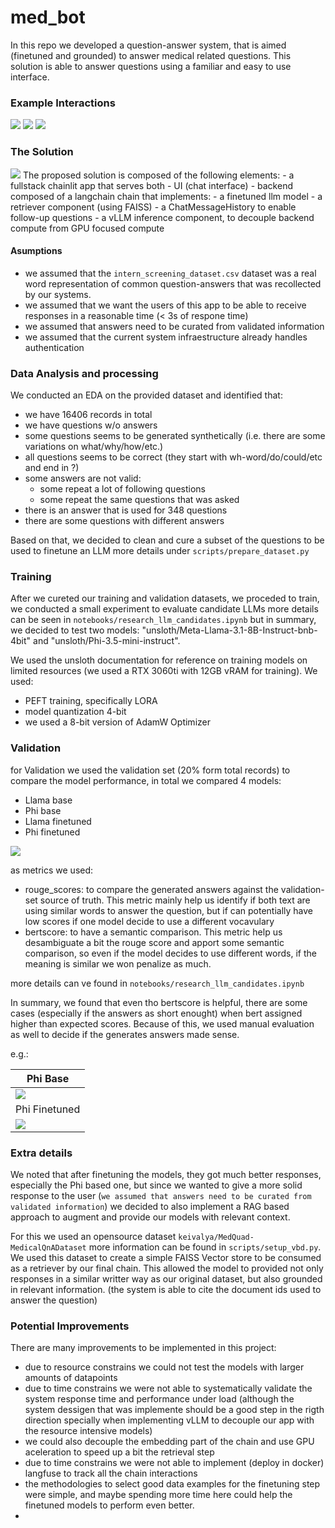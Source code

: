 # med_bot

In this repo we developed a question-answer system, that is aimed (finetuned and grounded) to answer medical related questions. This solution is able to answer questions using a familiar and easy to use interface.

### Example Interactions
<img src="notebooks/imgs/interaction_1.png" /> 
<img src="notebooks/imgs/interaction_2.png" /> 
<img src="notebooks/imgs/interaction_3.png" /> 

### The Solution
<img src="notebooks/imgs/solution_dessign.png" /> 
The proposed solution is composed of the following elements:
- a fullstack chainlit app that serves both 
    - UI (chat interface)
    - backend composed of a langchain chain that implements:
        - a finetuned llm model
        - a retriever component (using FAISS)
        - a ChatMessageHistory to enable follow-up questions
- a vLLM inference component, to decouple backend compute from GPU focused compute

#### Asumptions
- we assumed that the `intern_screening_dataset.csv` dataset was a real word representation of common question-answers that was recollected by our systems.
- we assumed that we want the users of this app to be able to receive responses in a reasonable time (< 3s of respone time)
- we assumed that answers need to be curated from validated information
- we assumed that the current system infraestructure already handles authentication

### Data Analysis and processing
We conducted an EDA on the provided dataset and identified that:
- we have 16406 records in total
- we have questions w/o answers
- some questions seems to be generated synthetically (i.e. there are some variations on what/why/how/etc.)
- all questions seems to be correct (they start with wh-word/do/could/etc and end in ?)
- some answers are not valid: 
    - some repeat a lot of following questions
    - some repeat the same questions that was asked
- there is an answer that is used for 348 questions
- there are some questions with different answers

Based on that, we decided to clean and cure a subset of the questions to be used to finetune an LLM more details under `scripts/prepare_dataset.py`

### Training
After we cureted our training and validation datasets, we proceded to train, we conducted a small experiment to evaluate candidate LLMs more details can be seen in `notebooks/research_llm_candidates.ipynb` but in summary, we decided to test two models: "unsloth/Meta-Llama-3.1-8B-Instruct-bnb-4bit" and "unsloth/Phi-3.5-mini-instruct". 

We used the unsloth documentation for reference on training models on limited resources (we used a RTX 3060ti with 12GB vRAM for training). We used:
- PEFT training, specifically LORA
- model quantization 4-bit
- we used a 8-bit version of AdamW Optimizer

### Validation
for Validation we used the validation set (20% form total records) to compare the model performance, in total we compared 4 models:
- Llama base
- Phi base
- Llama finetuned
- Phi finetuned

<img src="notebooks/imgs/comparison_stats.png" />

as metrics we used:
- rouge_scores: to compare the generated answers against the validation-set source of truth. This metric mainly help us identify if both text are using similar words to answer the question, but if can potentially have low scores if one model decide to use a different vocavulary
- bertscore: to have a semantic comparison. This metric help us desambiguate a bit the rouge score and apport some semantic comparison, so even if the model decides to use different words, if the meaning is similar we won penalize as much.

more details can ve found in `notebooks/research_llm_candidates.ipynb`

In summary, we found that even tho bertscore is helpful, there are some cases (especially if the answers as short enought) when bert assigned higher than expected scores. Because of this, we used manual evaluation as well to decide if the generates answers made sense.

 e.g.:

| Phi Base                            |
|------------------------------------|
|   <img src="notebooks/imgs/phi_base_preds.png" />  |
| Phi Finetuned                        | 
| <img src="notebooks/imgs/phi_finetuned_preds.png" />    |

### Extra details
We noted that after finetuning the models, they got much better responses, especially the Phi based one, but since we wanted to give a more solid response to the user (`we assumed that answers need to be curated from validated information`) we decided to also implement a RAG based approach to augment and provide our models with relevant context.

For this we used an opensource dataset `keivalya/MedQuad-MedicalQnADataset` more information can be found in `scripts/setup_vbd.py`. We used this dataset to create a simple FAISS Vector store to be consumed as a retriever by our final chain. This allowed the model to provided not only responses in a similar writter way as our original dataset, but also grounded in relevant information. (the system is able to cite the document ids used to answer the question)

### Potential Improvements

 There are many improvements to be implemented in this project:

 - due to resource constrains we could not test the models with larger amounts of datapoints
 - due to time constrains we were not able to systematically validate the system response time and performance under load (although the system dessigen that was implemente should be a good step in the rigth direction specially when implementing vLLM to decouple our app with the resource intensive models)
 - we could also decouple the embedding part of the chain and use GPU aceleration to speed up a bit the retrieval step
 - due to time constrains we were not able to implement (deploy in docker) langfuse to track all the chain interactions
 - the methodologies to select good data examples for the finetuning step were simple, and maybe spending more time here could help the finetuned models to perform even better.
 - 